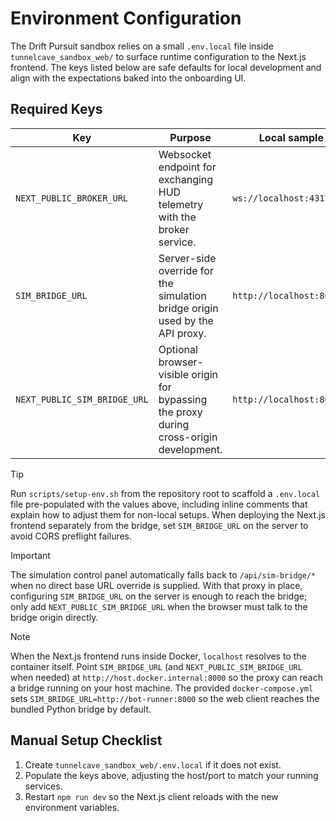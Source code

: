 # Environment Configuration

The Drift Pursuit sandbox relies on a small `.env.local` file inside `tunnelcave_sandbox_web/` to surface runtime configuration to the Next.js frontend. The keys listed below are safe defaults for local development and align with the expectations baked into the onboarding UI.

## Required Keys

| Key | Purpose | Local sample |
| --- | --- | --- |
| `NEXT_PUBLIC_BROKER_URL` | Websocket endpoint for exchanging HUD telemetry with the broker service. | `ws://localhost:43127/ws` |
| `SIM_BRIDGE_URL` | Server-side override for the simulation bridge origin used by the API proxy. | `http://localhost:8000` |
| `NEXT_PUBLIC_SIM_BRIDGE_URL` | Optional browser-visible origin for bypassing the proxy during cross-origin development. | `http://localhost:8000` |

> [!TIP]
> Run `scripts/setup-env.sh` from the repository root to scaffold a `.env.local` file pre-populated with the values above, including inline comments that explain how to adjust them for non-local setups. When deploying the Next.js frontend separately from the bridge, set `SIM_BRIDGE_URL` on the server to avoid CORS preflight failures.

> [!IMPORTANT]
> The simulation control panel automatically falls back to `/api/sim-bridge/*` when no direct base URL override is supplied. With that proxy in place, configuring `SIM_BRIDGE_URL` on the server is enough to reach the bridge; only add `NEXT_PUBLIC_SIM_BRIDGE_URL` when the browser must talk to the bridge origin directly.

> [!NOTE]
> When the Next.js frontend runs inside Docker, `localhost` resolves to the container itself. Point `SIM_BRIDGE_URL` (and `NEXT_PUBLIC_SIM_BRIDGE_URL` when needed) at `http://host.docker.internal:8000` so the proxy can reach a bridge running on your host machine. The provided `docker-compose.yml` sets `SIM_BRIDGE_URL=http://bot-runner:8000` so the web client reaches the bundled Python bridge by default.

## Manual Setup Checklist

1. Create `tunnelcave_sandbox_web/.env.local` if it does not exist.
2. Populate the keys above, adjusting the host/port to match your running services.
3. Restart `npm run dev` so the Next.js client reloads with the new environment variables.
